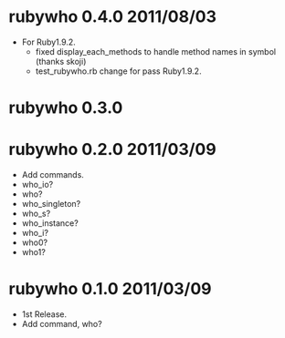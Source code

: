 # rubywho 0.4.0 2011/08/03
 * For Ruby1.9.2.
   * fixed display_each_methods to handle method names in symbol (thanks skoji)
   * test_rubywho.rb change for pass Ruby1.9.2. 

# rubywho 0.3.0

# rubywho 0.2.0 2011/03/09
 * Add commands.
  * who_io?
  * who?
  * who_singleton?
  * who_s?
  * who_instance?
  * who_i?
  * who0?
  * who1?
	
# rubywho 0.1.0 2011/03/09
 * 1st Release.
 * Add command, who?
	
